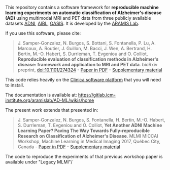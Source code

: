 This repository contains a software framework for **reproducible machine learning experiments on automatic classification of Alzheimer's disease (AD)** using multimodal MRI and PET data from three publicly available datasets [ADNI](http://adni.loni.usc.edu/), [AIBL](https://aibl.csiro.au/research/neuroimaging/), [OASIS](http://www.oasis-brains.org/). It is developed by the [ARAMIS Lab](http://www.aramislab.fr).

If you use this software, please cite:
> J. Samper-Gonzalez, N. Burgos, S. Bottani, S. Fontanella, P. Lu, A. Marcoux, A. Routier, J. Guillon, M. Bacci, J. Wen, A. Bertrand, H. Bertin, M.-O. Habert, S. Durrleman, T. Evgeniou and O. Colliot, **Reproducible evaluation of classification methods in Alzheimer's disease: framework and application to MRI and PET data**. bioRxiv preprint, [doi:10.1101/274324](https://doi.org/10.1101/274324) - [Paper in PDF](https://www.biorxiv.org/content/biorxiv/early/2018/04/06/274324.full.pdf) - [Supplementary material](https://www.biorxiv.org/content/early/2018/04/06/274324.figures-only)
>

This code relies heavily on the [Clinica software platform](http://www.clinica.run) that you will need to install.

The documentation is available at: https://gitlab.icm-institute.org/aramislab/AD-ML/wikis/home

The present work extends that presented in: 
> J. Samper-Gonzalez, N. Burgos, S. Fontanella, H. Bertin, M.-O. Habert, S. Durrleman, T. Evgeniou and O. Colliot, **Yet Another ADNI Machine Learning Paper? Paving The Way Towards Fully-reproducible Research on Classification of Alzheimer's Disease**. MLMI MICCAI Workshop, Machine Learning in Medical Imaging 2017, Québec City, Canada - [Paper in PDF](Papers/MLMI2017/MLMI-2017-Paper_12.pdf) - [Supplementary material](Papers/MLMI2017/supplementary_material.pdf)
>

The code to reproduce the experiments of that previous workshop paper is available under "Legacy MLMI"/